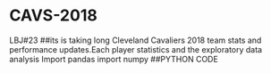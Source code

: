 # CAVS-2018
LBJ#23
##its is taking long
Cleveland Cavaliers 2018 team stats and performance updates.Each player statistics and the exploratory data analysis
Import pandas
import numpy
##PYTHON CODE 
